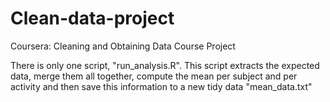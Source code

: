 Clean-data-project
==================

Coursera: Cleaning and Obtaining Data Course Project

There is only one script, "run_analysis.R". This script extracts the expected data, merge
them all together, compute the mean per subject and per activity and then save this information
to a new tidy data "mean_data.txt"